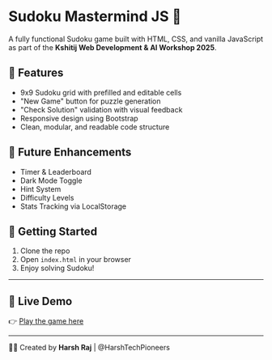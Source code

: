 # Sudoku Mastermind JS 🎯

A fully functional Sudoku game built with HTML, CSS, and vanilla JavaScript as part of the **Kshitij Web Development & AI Workshop 2025**.

## 🔹 Features
- 9x9 Sudoku grid with prefilled and editable cells
- "New Game" button for puzzle generation
- "Check Solution" validation with visual feedback
- Responsive design using Bootstrap
- Clean, modular, and readable code structure

## 🔧 Future Enhancements
- Timer & Leaderboard
- Dark Mode Toggle
- Hint System
- Difficulty Levels
- Stats Tracking via LocalStorage

## 🚀 Getting Started
1. Clone the repo
2. Open `index.html` in your browser
3. Enjoy solving Sudoku!

---

## 🔗 Live Demo
👉 [Play the game here](https://HarshTechPioneers.github.io/sudoku-mastermind-js)

---


👨‍💻 Created by **Harsh Raj** | @HarshTechPioneers
